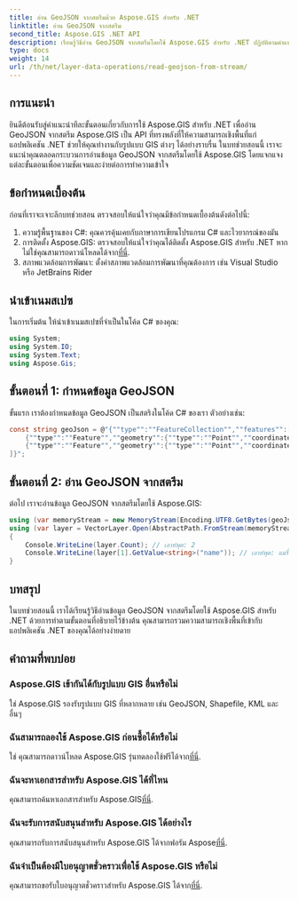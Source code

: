 ```yaml
---
title: อ่าน GeoJSON จากสตรีมด้วย Aspose.GIS สำหรับ .NET
linktitle: อ่าน GeoJSON จากสตรีม
second_title: Aspose.GIS .NET API
description: เรียนรู้วิธีอ่าน GeoJSON จากสตรีมโดยใช้ Aspose.GIS สำหรับ .NET ปฏิบัติตามคำแนะนำทีละขั้นตอนของเราเพื่อบูรณาการภูมิสารสนเทศเข้ากับแอปพลิเคชันของคุณได้อย่างราบรื่น
type: docs
weight: 14
url: /th/net/layer-data-operations/read-geojson-from-stream/
---
```

## การแนะนำ
ยินดีต้อนรับสู่คำแนะนำทีละขั้นตอนเกี่ยวกับการใช้ Aspose.GIS สำหรับ .NET เพื่ออ่าน GeoJSON จากสตรีม Aspose.GIS เป็น API ที่ทรงพลังที่ให้ความสามารถเชิงพื้นที่แก่แอปพลิเคชัน .NET ช่วยให้คุณทำงานกับรูปแบบ GIS ต่างๆ ได้อย่างราบรื่น ในบทช่วยสอนนี้ เราจะแนะนำคุณตลอดกระบวนการอ่านข้อมูล GeoJSON จากสตรีมโดยใช้ Aspose.GIS โดยแจกแจงแต่ละขั้นตอนเพื่อความชัดเจนและง่ายต่อการทำความเข้าใจ
## ข้อกำหนดเบื้องต้น
ก่อนที่เราจะเจาะลึกบทช่วยสอน ตรวจสอบให้แน่ใจว่าคุณมีข้อกำหนดเบื้องต้นดังต่อไปนี้:
1. ความรู้พื้นฐานของ C#: คุณควรคุ้นเคยกับภาษาการเขียนโปรแกรม C# และไวยากรณ์ของมัน
2.  การติดตั้ง Aspose.GIS: ตรวจสอบให้แน่ใจว่าคุณได้ติดตั้ง Aspose.GIS สำหรับ .NET หากไม่ใช่คุณสามารถดาวน์โหลดได้จาก[ที่นี่](https://releases.aspose.com/gis/net/).
3. สภาพแวดล้อมการพัฒนา: ตั้งค่าสภาพแวดล้อมการพัฒนาที่คุณต้องการ เช่น Visual Studio หรือ JetBrains Rider

## นำเข้าเนมสเปซ
ในการเริ่มต้น ให้นำเข้าเนมสเปซที่จำเป็นในโค้ด C# ของคุณ:
```csharp
using System;
using System.IO;
using System.Text;
using Aspose.Gis;
```

## ขั้นตอนที่ 1: กำหนดข้อมูล GeoJSON
ขั้นแรก เราต้องกำหนดข้อมูล GeoJSON เป็นสตริงในโค้ด C# ของเรา ตัวอย่างเช่น:
```csharp
const string geoJson = @"{""type"":""FeatureCollection"",""features"":[
    {""type"":""Feature"",""geometry"":{""type"":""Point"",""coordinates"":[0, 1]},""properties"":{""name"":""John""}},
    {""type"":""Feature"",""geometry"":{""type"":""Point"",""coordinates"":[2, 3]},""properties"":{""name"":""Mary""}}
]}";
```
## ขั้นตอนที่ 2: อ่าน GeoJSON จากสตรีม
ต่อไป เราจะอ่านข้อมูล GeoJSON จากสตรีมโดยใช้ Aspose.GIS:
```csharp
using (var memoryStream = new MemoryStream(Encoding.UTF8.GetBytes(geoJson)))
using (var layer = VectorLayer.Open(AbstractPath.FromStream(memoryStream), Drivers.GeoJson))
{
    Console.WriteLine(layer.Count); // เอาท์พุต: 2
    Console.WriteLine(layer[1].GetValue<string>("name")); // เอาท์พุต: แมรี่
}
```

## บทสรุป
ในบทช่วยสอนนี้ เราได้เรียนรู้วิธีอ่านข้อมูล GeoJSON จากสตรีมโดยใช้ Aspose.GIS สำหรับ .NET ด้วยการทำตามขั้นตอนที่อธิบายไว้ข้างต้น คุณสามารถรวมความสามารถเชิงพื้นที่เข้ากับแอปพลิเคชัน .NET ของคุณได้อย่างง่ายดาย
## คำถามที่พบบ่อย
### Aspose.GIS เข้ากันได้กับรูปแบบ GIS อื่นหรือไม่
ใช่ Aspose.GIS รองรับรูปแบบ GIS ที่หลากหลาย เช่น GeoJSON, Shapefile, KML และอื่นๆ
### ฉันสามารถลองใช้ Aspose.GIS ก่อนซื้อได้หรือไม่
 ใช่ คุณสามารถดาวน์โหลด Aspose.GIS รุ่นทดลองใช้ฟรีได้จาก[ที่นี่](https://releases.aspose.com/).
### ฉันจะหาเอกสารสำหรับ Aspose.GIS ได้ที่ไหน
 คุณสามารถค้นหาเอกสารสำหรับ Aspose.GIS[ที่นี่](https://reference.aspose.com/gis/net/).
### ฉันจะรับการสนับสนุนสำหรับ Aspose.GIS ได้อย่างไร
 คุณสามารถรับการสนับสนุนสำหรับ Aspose.GIS ได้จากฟอรัม Aspose[ที่นี่](https://forum.aspose.com/c/gis/33).
### ฉันจำเป็นต้องมีใบอนุญาตชั่วคราวเพื่อใช้ Aspose.GIS หรือไม่
 คุณสามารถขอรับใบอนุญาตชั่วคราวสำหรับ Aspose.GIS ได้จาก[ที่นี่](https://purchase.aspose.com/temporary-license/).